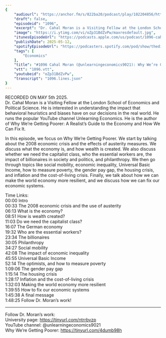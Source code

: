 ```yaml
---
{
	"audiourl": "https://anchor.fm/s/822ba20/podcast/play/102204856/https%3A%2F%2Fd3ctxlq1ktw2nl.cloudfront.net%2Fstaging%2F2025-4-5%2F048062cf-04e9-fb77-343b-7baf51330995.m4a",
	"draft": false,
	"episodeid": "1096",
	"excerpt": "Dr. Cahal Moran is a Visiting Fellow at the London School of Economics and Political Science. He is interested in understanding the impact that behavioral heuristics and biases have on our decisions in the real world. He runs the popular YouTube channel Unlearning Economics. He is the author of Why We’re Getting Poorer: A Realist’s Guide to the Economy and How We Can Fix It.",
	"image": "https://i.ytimg.com/vi/oZp31BdZvPw/maxresdefault.jpg",
	"itunesEpisodeUrl": "https://podcasts.apple.com/us/podcast/1096-cahal-moran-unlearning-economics-why-were-getting/id1451347236?i=1000708166711&uo=4",
	"publishDate": 2025-05-12,
	"spotifyEpisodeUrl": "https://podcasters.spotify.com/pod/show/thedissenter/episodes/1096-Cahal-Moran-Unlearning-Economics-Why-Were-Getting-Poorer-e32dhvo",
	"tags": [
		"Economics"
	],
	"title": "#1096 Cahal Moran (@unlearningeconomics9021): Why We’re Getting Poorer",
	"vtt": "1096.vtt",
	"youtubeid": "oZp31BdZvPw",
	"transcript": "1096.lines.json"
}
---
```

RECORDED ON MAY 5th 2025.  
Dr. Cahal Moran is a Visiting Fellow at the London School of Economics and Political Science. He is interested in understanding the impact that behavioral heuristics and biases have on our decisions in the real world. He runs the popular YouTube channel Unlearning Economics. He is the author of Why We’re Getting Poorer: A Realist’s Guide to the Economy and How We Can Fix It.

In this episode, we focus on Why We’re Getting Poorer. We start by talking about the 2008 economic crisis and the effects of austerity measures. We discuss what the economy is, and how wealth is created. We also discuss whether we need the capitalist class, who the essential workers are, the impact of billionaires in society and politics, and philanthropy. We then go through topics like social mobility, economic inequality, Universal Basic Income, how to measure poverty, the gender pay gap, the housing crisis, and inflation and the cost-of-living crisis. Finally, we talk about how we can make the world economy more resilient, and we discuss how we can fix our economic systems.

Time Links:  
<time>00:00</time> Intro  
<time>00:33</time> The 2008 economic crisis and the use of austerity  
<time>06:13</time> What is the economy?  
<time>08:51</time> How is wealth created?  
<time>11:03</time> Do we need the capitalist class?  
<time>16:07</time> The German economy  
<time>19:32</time> Who are the essential workers?  
<time>23:34</time> The billionaires  
<time>30:05</time> Philanthropy  
<time>34:27</time> Social mobility  
<time>42:08</time> The impact of economic inequality  
<time>45:55</time> Universal Basic Income  
<time>52:14</time> The optimists, and how to measure poverty  
<time>1:09:06</time> The gender pay gap  
<time>1:15:14</time> The housing crisis  
<time>1:28:17</time> Inflation and the cost-of-living crisis  
<time>1:32:03</time> Making the world economy more resilient  
<time>1:39:55</time> How to fix our economic systems  
<time>1:45:38</time> A final message  
<time>1:48:25</time> Follow Dr. Moran’s work!

---

Follow Dr. Moran’s work:  
University page: https://tinyurl.com/ntrrbvzp  
YouTube channel: @unlearningeconomics9021  
Why We’re Getting Poorer: https://tinyurl.com/4dumb98h
